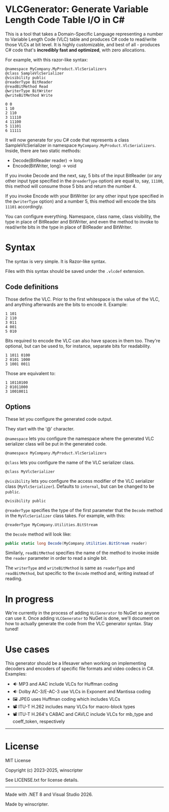 ﻿# VLCGenerator: Generate Variable Length Code Table I/O in C#
This is a tool that takes a Domain-Specific Language representing a number
to Variable Length Code (VLC) table and produces C# code to read/write those
VLCs at bit level. It is highly customizable, and best of all - produces C# code
that's **incredibly fast and optimized**, with zero allocations.

For example, with this razor-like syntax:
```
@namespace MyCompany.MyProduct.VlcSerializers
@class SampleVlcSerializer
@visibility public
@readerType BitReader
@readBitMethod Read
@writerType BitWriter
@writeBitMethod Write

0 0
1 10
2 110
3 11110
4 11100
5 11101
6 11111
```
It will now generate for you C# code that represents a class SampleVlcSerializer in
namespace `MyCompany.MyProduct.VlcSerializers`. Inside, there are two static methods:
- Decode(BitReader reader) -> long
- Encode(BitWriter, long) -> void

If you invoke Decode and the next, say, 5 bits of the input BitReader (or any other input type specified in the `@readerType` option) are equal to, say, `11100`,
this method will consume those 5 bits and return the number 4.

If you invoke Encode with your BitWriter (or any other input type specified in the `@writerType` option) and a number 5, this method will encode the bits `11101` accordingly.

You can configure everything. Namespace, class name, class visibility,
the type in place of BitReader and BitWriter, and even the method to invoke
to read/write bits in the type in place of BitReader and BitWriter.

# Syntax
The syntax is very simple. It is Razor-like syntax.

Files with this syntax should be saved under the `.vlcdef` extension.

## Code definitions
Those define the VLC. Prior to the first whitespace is the value of the VLC, and anything afterwards are the bits to encode it. Example:
```
1 101
2 110
3 011
4 001
5 010
```
Bits required to encode the VLC can also have spaces in them too. They're optional, but can be used to, for instance, separate bits for readability.

```
1 1011 0100
2 0101 1000
3 1001 0011
```
Those are equivalent to:
```
1 10110100
2 01011000
3 10010011
```

## Options
These let you configure the generated code output.

They start with the '@' character.

`@namespace` lets you configure the namespace where the generated VLC serializer class will be put in the generated code.
```
@namespace MyCompany.MyProduct.VlcSerializers
```

`@class` lets you configure the name of the VLC serializer class.
```
@class MyVlcSerializer
```

`@visibility` lets you configure the access modifier of the VLC serializer class (`MyVlcSerializer`). Defaults to `internal`, but can be changed to be `public`.
```
@visibility public
```

`@readerType` specifies the type of the first parameter that the `Decode` method in the `MyVlcSerializer` class takes. For example, with this:
```
@readerType MyCompany.Utilities.BitStream
```
the `Decode` method will look like:
```cs
public static long Decode(MyCompany.Utilities.BitStream reader)
```

Similarly, `readBitMethod` specifies the name of the method to invoke inside the `reader` parameter in order to read a single bit.

The `writerType` and `writeBitMethod` is same as `readerType` and `readBitMethod`, but specific to the `Encode` method and, writing instead of reading.

# In progress
We're currently in the process of adding `VLCGenerator` to NuGet so anyone can use it. Once adding
`VLCGenerator` to NuGet is done, we'll document on how to actually generate the code from the VLC generator syntax. Stay tuned!

# Use cases
This generator should be a lifesaver when working on implementing decoders and encoders of specific
file formats and video codecs in C#. Examples:
- 🔉 MP3 and AAC include VLCs for Huffman coding
- 🔉 Dolby AC-3/E-AC-3 use VLCs in Exponent and Mantissa coding
- 🖼️ JPEG uses Huffman coding which includes VLCs
- 📽️ ITU-T H.262 includes many VLCs for macro-block types
- 📽️ ITU-T H.264's CABAC and CAVLC include VLCs for mb_type and coeff_token, respectively

<hr />

# License
MIT License

Copyright (c) 2023-2025, winscripter

See LICENSE.txt for license details.

<hr />

Made with .NET 8 and Visual Studio 2026.

Made by winscripter.
